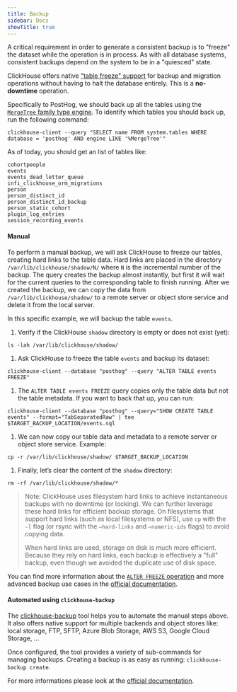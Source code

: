 ```yaml
---
title: Backup
sidebar: Docs
showTitle: true
---
```


A critical requirement in order to generate a consistent backup is to "freeze" the dataset while the operation is in process. As with all database systems, consistent backups depend on the system to be in a "quiesced" state.

ClickHouse offers native ["table freeze" support](https://clickhouse.com/docs/en/sql-reference/statements/alter/partition/#alter_freeze-partition) for backup and migration operations without having to halt the database entirely. This is a **no-downtime** operation.

Specifically to PostHog, we should back up all the tables using the [`MergeTree` family type engine](https://clickhouse.com/docs/en/engines/table-engines/mergetree-family/mergetree/). To identify which tables you should back up, run the following command:

```shell
clickhouse-client --query "SELECT name FROM system.tables WHERE database = 'posthog' AND engine LIKE '%MergeTree'"
```

As of today, you should get an list of tables like:
```
cohortpeople
events
events_dead_letter_queue
infi_clickhouse_orm_migrations
person
person_distinct_id
person_distinct_id_backup
person_static_cohort
plugin_log_entries
session_recording_events
```

#### Manual
To perform a manual backup, we will ask ClickHouse to freeze our tables, creating hard links to the table data. Hard links are placed in the directory `/var/lib/clickhouse/shadow/N/` where `N` is the incremental number of the backup. The query creates the backup almost instantly, but first it will wait for the current queries to the corresponding table to finish running. After we created the backup, we can copy the data from `/var/lib/clickhouse/shadow/` to a remote server or object store service and delete it from the local server.

In this specific example, we will backup the table `events`.

1. Verify if the ClickHouse `shadow` directory is empty or does not exist (yet):
 ```shell
 ls -lah /var/lib/clickhouse/shadow/
 ```

1. Ask ClickHouse to freeze the table `events` and backup its dataset:
 ```shell
 clickhouse-client --database "posthog" --query "ALTER TABLE events FREEZE"
 ```

1. The `ALTER TABLE events FREEZE` query copies only the table data but not the table metadata. If you want to back that up, you can run:
 ```shell
 clickhouse-client --database "posthog" --query="SHOW CREATE TABLE events" --format="TabSeparatedRaw" | tee $TARGET_BACKUP_LOCATION/events.sql
 ```

1. We can now copy our table data and metadata to a remote server or object store service. Example:
 ```shell
 cp -r /var/lib/clickhouse/shadow/ $TARGET_BACKUP_LOCATION
 ```

1. Finally, let’s clear the content of the `shadow` directory:
 ```shell
 rm -rf /var/lib/clickhouse/shadow/*
 ```

> Note: ClickHouse uses filesystem hard links to achieve instantaneous backups with no downtime (or locking). We can further leverage these hard links for efficient backup storage. On filesystems that support hard links (such as local filesystems or NFS), use `cp` with the `-l` flag (or rsync with the `–hard-links` and `–numeric-ids` flags) to avoid copying data.
>
> When hard links are used, storage on disk is much more efficient. Because they rely on hard links, each backup is effectively a "full" backup, even though we avoided the duplicate use of disk space.

You can find more information about the [`ALTER FREEZE` operation](https://clickhouse.com/docs/en/sql-reference/statements/alter/partition/#alter_freeze-partition) and more advanced backup use cases in the [official documentation](https://clickhouse.com/docs/en/operations/backup/).

#### Automated using `clickhouse-backup`
The [clickhouse-backup](https://github.com/AlexAkulov/clickhouse-backup) tool helps you to automate the manual steps above. It also offers native support for multiple backends and object stores like: local storage, FTP, SFTP, Azure Blob Storage, AWS S3, Google Cloud Storage, ...

Once configured, the tool provides a variety of sub-commands for managing backups. Creating a backup is as easy as running: `clickhouse-backup create`.

For more informations please look at the [official documentation](https://github.com/AlexAkulov/clickhouse-backup).
